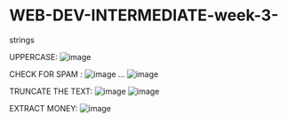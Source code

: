 # WEB-DEV-INTERMEDIATE-week-3-
strings


UPPERCASE:
![image](https://user-images.githubusercontent.com/117738625/229287440-0bc97386-5021-4553-a577-b1a06a2bdb3a.png)

CHECK FOR SPAM :
![image](https://user-images.githubusercontent.com/117738625/229287485-897beebd-0829-4ae8-a35e-cea09aba954d.png)
...
![image](https://user-images.githubusercontent.com/117738625/229287508-7f38e340-c7ee-4bfa-bc0b-2d2c34d03442.png)

TRUNCATE THE TEXT:
![image](https://user-images.githubusercontent.com/117738625/229287558-dfdb11f2-754d-4add-ba58-1d66080ad844.png)
![image](https://user-images.githubusercontent.com/117738625/229287583-c2c892b9-b696-4e0e-a79d-d60d508ba5c5.png)

EXTRACT MONEY:
![image](https://user-images.githubusercontent.com/117738625/229287611-bfcfa358-af16-4634-9d69-a3345b73911e.png)

